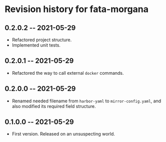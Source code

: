 # Revision history for fata-morgana

## 0.2.0.2 -- 2021-05-29

* Refactored project structure.
* Implemented unit tests.

## 0.2.0.1 -- 2021-05-29

* Refactored the way to call external `docker` commands.

## 0.2.0.0 -- 2021-05-29

* Renamed needed filename from `harbor-yaml` to `mirror-config.yaml`, and also modified its required field structure.

## 0.1.0.0 -- 2021-05-29

* First version. Released on an unsuspecting world.
